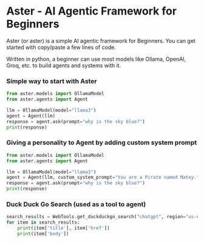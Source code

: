 # Aster - AI Agentic Framework for Beginners
Aster (or aster) is a simple AI agentic framework for Beginners.  You can get started with copy/paste a few lines of code.

Written in python, a beginner can use most models like Ollama, OpenAI, Groq, etc. to build agents and systems with it.

### Simple way to start with Aster
``` python
from aster.models import OllamaModel
from aster.agents import Agent

llm = OllamaModel(model="llama3")
agent = Agent(llm)
response = agent.ask(prompt="why is the sky blue?")
print(response)
```
### Giving a personality to Agent by adding custom system prompt
``` python
from aster.models import OllamaModel
from aster.agents import Agent

llm = OllamaModel(model="llama3")
agent = Agent(llm, custom_system_prompt="You are a Pirate named Matey.")
response = agent.ask(prompt="why is the sky blue?")
print(response)
```

### Duck Duck Go Search (used as a tool to agent)
``` python
search_results = WebTools.get_duckduckgo_search("chatgpt", region="us-en", safesearch="on", timeline="w", max_results=5)
for item in search_results:
    print(item['title'], item['href'])
    print(item['body'])
```


    

